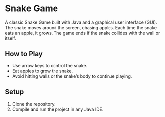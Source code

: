# Snake Game

A classic Snake Game built with Java and a graphical user interface (GUI). The snake moves around the screen, chasing apples. Each time the snake eats an apple, it grows. The game ends if the snake collides with the wall or itself.

## How to Play
- Use arrow keys to control the snake.
- Eat apples to grow the snake.
- Avoid hitting walls or the snake’s body to continue playing.

## Setup
1. Clone the repository.
2. Compile and run the project in any Java IDE.

